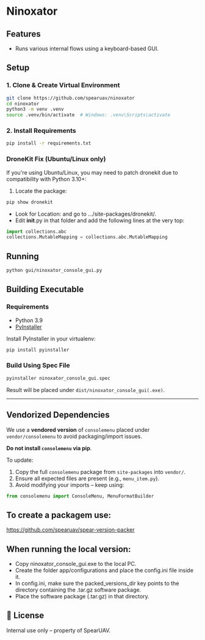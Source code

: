 # Ninoxator

##  Features

- Runs various internal flows using a keyboard-based GUI.

##  Setup

### 1. Clone & Create Virtual Environment

```bash
git clone https://github.com/spearuav/ninoxator
cd ninoxator
python3 -m venv .venv
source .venv/bin/activate  # Windows: .venv\Scripts\activate
```

### 2. Install Requirements

```bash
pip install -r requirements.txt
```
### DroneKit Fix (Ubuntu/Linux only)
If you're using Ubuntu/Linux, you may need to patch dronekit due to compatibility with Python 3.10+:

1. Locate the package:
```bash
pip show dronekit
```
- Look for Location: and go to .../site-packages/dronekit/.
- Edit __init__.py in that folder and add the following lines at the very top:
```python
import collections.abc
collections.MutableMapping = collections.abc.MutableMapping
```

## Running

```bash
python gui/ninoxator_console_gui.py
```

## Building Executable

### Requirements

- Python 3.9
- [PyInstaller](https://pyinstaller.org/)

Install PyInstaller in your virtualenv:

```bash
pip install pyinstaller
```

### Build Using Spec File

```bash
pyinstaller ninoxator_console_gui.spec
```

Result will be placed under `dist/ninoxator_console_gui(.exe)`.

---

##  Vendorized Dependencies

We use a **vendored version** of `consolemenu` placed under `vendor/consolemenu` to avoid packaging/import issues.

**Do not install `consolemenu` via pip**.

To update:
1. Copy the full `consolemenu` package from `site-packages` into `vendor/`.
2. Ensure all expected files are present (e.g., `menu_item.py`).
3. Avoid modifying your imports – keep using:

```python
from consolemenu import ConsoleMenu, MenuFormatBuilder
```

## To create a packagem use:
https://github.com/spearuav/spear-version-packer

## When running the local version:
- Copy ninoxator_console_gui.exe to the local PC.
- Create the folder app/configurations and place the config.ini file inside it.
- In config.ini, make sure the packed_versions_dir key points to the directory containing the .tar.gz software package.
- Place the software package (.tar.gz) in that directory.

## 📝 License

Internal use only – property of SpearUAV.